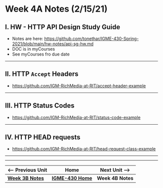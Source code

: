# Week 4A Notes (2/15/21)

## I. HW - HTTP API Design Study Guide
- Notes are here: https://github.com/tonethar/IGME-430-Spring-2021/blob/main/hw-notes/api-sg-hw.md
- DOC is in myCourses
- See myCourses fro due date

<hr>

## II. HTTP `Accept` Headers
- https://github.com/IGM-RichMedia-at-RIT/accept-header-example

<hr>

## III. HTTP Status Codes
- https://github.com/IGM-RichMedia-at-RIT/status-code-example

<hr>

## IV. HTTP HEAD requests
- https://github.com/IGM-RichMedia-at-RIT/head-request-class-example



<hr><hr>

| <-- Previous Unit | Home | Next Unit -->
| --- | --- | --- 
| [**Week 3B Notes**](3B.md)   |  [**IGME-430 Home**](../README.md) | **Week 4B Notes**
